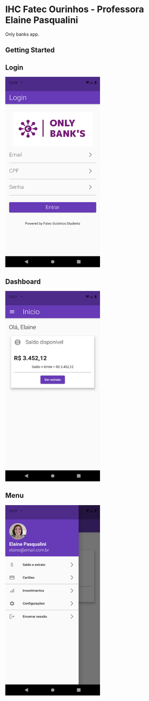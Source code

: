 # IHC Fatec Ourinhos - Professora Elaine Pasqualini

Only banks app.

## Getting Started

## Login
<img src="2.png" alt="image-2-png" width="300" height="600">

## Dashboard
<img src="1.png" alt="image-2-png" width="300" height="600">

## Menu
<img src="3.png" alt="image-2-png" width="300" height="600">
